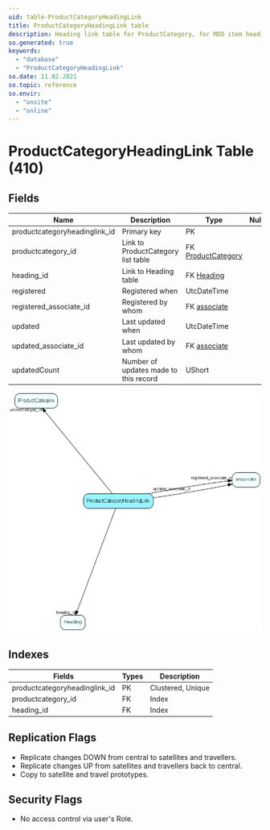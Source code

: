 ```yaml
---
uid: table-ProductCategoryHeadingLink
title: ProductCategoryHeadingLink table
description: Heading link table for ProductCategory, for MDO item headings
so.generated: true
keywords:
  - "database"
  - "ProductCategoryHeadingLink"
so.date: 11.02.2021
so.topic: reference
so.envir:
  - "onsite"
  - "online"
---
```


# ProductCategoryHeadingLink Table (410)

## Fields

| Name | Description | Type | Null |
|------|-------------|------|:----:|
|productcategoryheadinglink\_id|Primary key|PK| |
|productcategory\_id|Link to ProductCategory list table|FK [ProductCategory](productcategory.md)| |
|heading\_id|Link to Heading table|FK [Heading](heading.md)| |
|registered|Registered when|UtcDateTime| |
|registered\_associate\_id|Registered by whom|FK [associate](associate.md)| |
|updated|Last updated when|UtcDateTime| |
|updated\_associate\_id|Last updated by whom|FK [associate](associate.md)| |
|updatedCount|Number of updates made to this record|UShort| |


![ProductCategoryHeadingLink table relationship diagram](./media/ProductCategoryHeadingLink.png)

## Indexes

| Fields | Types | Description |
|--------|-------|-------------|
|productcategoryheadinglink\_id |PK |Clustered, Unique |
|productcategory\_id |FK |Index |
|heading\_id |FK |Index |

## Replication Flags

* Replicate changes DOWN from central to satellites and travellers.
* Replicate changes UP from satellites and travellers back to central.
* Copy to satellite and travel prototypes.

## Security Flags

* No access control via user's Role.

